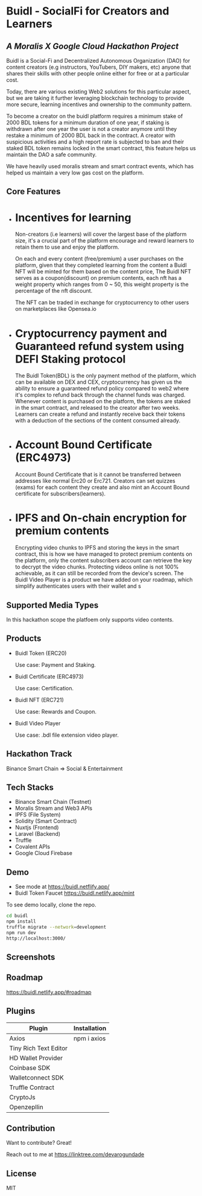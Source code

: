 # Buidl - SocialFi for Creators and Learners
## _A Moralis X Google Cloud Hackathon Project_

Buidl is a Social-Fi and Decentralized Autonomous Organization (DAO) for content creators (e.g instructors, YouTubers, DIY makers, etc) anyone that shares their skills with other people online either for free or at a particular cost.

Today, there are various existing Web2 solutions for this particular aspect, but we are taking it further leveraging blockchain technology to provide more secure, learning incentives and ownership to the community pattern.

To become a creator on the buidl platform requires a minimum stake of 2000 BDL tokens for a minimum duration of one year, if staking is withdrawn after one year the user is not a creator anymore until they restake a minimum of 2000 BDL back in the contract.
A creator with suspicious activities and a high report rate is subjected to ban and their staked BDL token remains locked in the smart contract, this feature helps us maintain the DAO a safe community.

We have heavily used moralis stream and smart contract events, which has helped us maintain a very low gas cost on the platform.

## Core Features
- # Incentives for learning
    Non-creators (i.e learners) will cover the largest base of the platform size, it's a crucial part of the platform encourage and reward learners to retain them to use and enjoy the platform. 
   
    On each and every content (free/premium) a user purchases on the platform, given that they completed learning from the content a Buidl NFT will be minted for them based on the content price, The Buidl NFT serves as a coupon(discount) on premium contents, each nft has a weight property which ranges from 0 ~ 50, this weight property is the percentage of the nft discount.
    
    The NFT can be traded in exchange for cryptocurrency to other users on marketplaces like Opensea.io
    
- # Cryptocurrency payment and Guaranteed refund system using DEFI Staking protocol
    The Buidl Token(BDL) is the only payment method of the platform, which can be available on DEX and CEX, cryptocurrency has given us the ability to ensure a guaranteed refund policy compared to web2 where it's complex to refund back through the channel funds was charged.
    Whenever content is purchased on the platform, the tokens are staked in the smart contract, and released to the creator after two weeks. Learners can create a  refund and instantly receive back their tokens with a deduction of the sections of the content consumed already.

- # Account Bound Certificate (ERC4973)
    Account Bound Certificate that is it cannot be transferred between addresses like normal Erc20 or Erc721. Creators can set quizzes (exams) for each content they create and also mint an Account Bound certificate for subscribers(learners).

- # IPFS and On-chain encryption for premium contents
    Encrypting video chunks to IPFS and storing the keys in the smart contract, this is how we have managed to protect premium contents on the platform, only the content subscribers account can retrieve the key to decrypt the video chunks.
    Protecting videos online is not 100% achievable, as it can still be recorded from the device's screen.
    The Buidl Video Player is a product we have added on your roadmap, which simplify authenticates users with their wallet and s

## Supported Media Types
  In this hackathon scope the platfoem only supports video contents.

## Products
- Buidl Token (ERC20)

  Use case: Payment and Staking.
  
- Buidl Certificate (ERC4973)

  Use case: Certification.
     
- Buidl NFT (ERC721)

  Use case: Rewards and Coupon.
  
- Buidl Video Player

  Use case: .bdl file extension video player.

## Hackathon Track
  Binance Smart Chain => Social & Entertainment

## Tech Stacks

- Binance Smart Chain (Testnet)
- Moralis Stream and Web3 APIs
- IPFS (File System)
- Solidity (Smart Contract)
- Nuxtjs (Frontend)
- Laravel (Backend)
- Truffle
- Covalent APIs
- Google Cloud Firebase

## Demo

- See mode at https://buidl.netflify.app/
- Buidl Token Faucet https://buidl.netlify.app/mint

To see demo locally, clone the repo.

```sh
cd buidl
npm install
truffle migrate --network=development
npm run dev
http://localhost:3000/
```

## Screenshots

## Roadmap
   https://buidl.netlify.app/#roadmap

## Plugins

| Plugin | Installation |
| ------ | ------ |
| Axios | npm i axios |
| Tiny Rich Text Editor |  |
| HD Wallet Provider |  |
| Coinbase SDK |  |
| Walletconnect SDK |  |
| Truffle Contract |  |
| CryptoJs |  |
| Openzepllin |  |

## Contribution

Want to contribute? Great!

Reach out to me at https://linktree.com/devarogundade

## License

MIT
